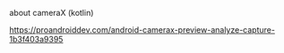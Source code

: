 about cameraX (kotlin)

https://proandroiddev.com/android-camerax-preview-analyze-capture-1b3f403a9395

